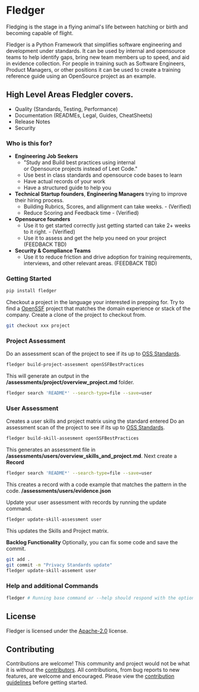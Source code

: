 # Fledger
Fledging is the stage in a flying animal's life between hatching or birth and becoming capable of flight.

Fledger is a Python Framework that simplifies software engineering and development under standards. It can be used by internal and opensource teams to help identify gaps, bring new team members up to speed, and aid in evidence collection. For people in training such as Software Engineers, Product Managers, or other positions it can be used to create a training reference guide using an OpenSource project as an example.



## High Level Areas Fledgler covers.
- Quality (Standards, Testing, Performance)
- Documentation (READMEs, Legal, Guides, CheatSheets)
- Release Notes
- Security

### Who is this for?

- **Engineering Job Seekers**
  - "Study and Build best practices using internal or Opensource projects instead of Leet Code."
  - Use best in class standards and opensource code bases to learn
  - Have actual records of your work
  - Have a structured guide to help you
- **Technical Startup founders**, **Engineering Managers** trying to improve their hiring process.
  - Building Rubrics, Scores, and allignment can take weeks. - (Verified)
  - Reduce Scoring and Feedback time - (Verified)
- **Opensource founders**
  - Use it to get started correctly just getting started can take 2+ weeks to it right. - (Verified)
  - Use it to assess and get the help you need on your project (FEEDBACK TBD)
- **Security & Compliance Teams**
  - Use it to reduce friction and drive adoption for training requirements, interviews, and other relevant areas. (FEEDBACK TBD)


### Getting Started

```sh
pip install fledger
```

Checkout a project in the language your interested in prepping for. Try to find a [OpenSSF](https://www.bestpractices.dev/en/projects) project that matches the domain experience or stack of the company. Create a clone of the project to checkout from.
```sh
git checkout xxx project
```

### Project Assessment
Do an assessment scan of the project to see if its up to [OSS Standards](https://www.bestpractices.dev/en/criteria/0?details=true&rationale=true).
```sh
fledger build-project-assesment openSSFBestPractices
```

This will generate an output in the **/assessments/project/overview_project.md** folder.

```sh
fledger search 'README*' --search-type=file --save=user
```
### User Assessment
Creates a user skills and project matrix using the standard entered
Do an assessment scan of the project to see if its up to [OSS Standards](https://www.bestpractices.dev/en/criteria/0?details=true&rationale=true).
```sh
fledger build-skill-assesment openSSFBestPractices
```

This generates an assessment file in **/assessments/users/overview_skills_and_project.md**.
Next create a **Record**
```sh
fledger search 'README*' --search-type=file --save=user
```
This creates a record with a code example that matches the pattern in the code. **/assessments/users/evidence.json**

Update your user assessment with records by running the update command.
```sh
fledger update-skill-assessment user
```

This updates the Skills and Project matrix.

**Backlog Functionality**
Optionally, you can fix some code and save the commit.
```sh
git add .
git commit -m "Privacy Standards update"
fledger update-skill-assement user
```

### Help and additional Commands

```sh
fledger # Running base command or --help should respond with the optional fledger commands.
```

## License

Fledger is licensed under the [Apache-2.0](https://opensource.org/licenses/APACHE-2.0) license.

## Contributing

Contributions are welcome! This community and project would not be what it is without the [contributors](https://github.com/jasonburt/fledger/graphs/contributors). All contributions, from bug reports to new features, are welcome and encouraged. Please view the [contribution guidelines](/CONTRIBUTING.md) before getting started.
